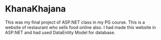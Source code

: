 # KhanaKhajana
This was my final project of ASP.NET class in my PG course. This is a website of restaurant who sells food online also. I had made this website in ASP.NET and had used DataEntity Model for database.
